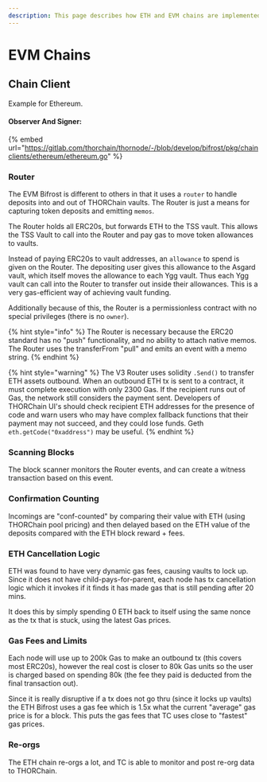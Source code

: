 ```yaml
---
description: This page describes how ETH and EVM chains are implemented
---
```


# EVM Chains

## Chain Client

Example for Ethereum.

#### Observer And Signer:

{% embed url="https://gitlab.com/thorchain/thornode/-/blob/develop/bifrost/pkg/chainclients/ethereum/ethereum.go" %}

### Router

The EVM Bifrost is different to others in that it uses a `router` to handle deposits into and out of THORChain vaults. The Router is just a means for capturing token deposits and emitting `memos`.

The Router holds all ERC20s, but forwards ETH to the TSS vault. This allows the TSS Vault to call into the Router and pay gas to move token allowances to vaults.

Instead of paying ERC20s to vault addresses, an `allowance` to spend is given on the Router. The depositing user gives this allowance to the Asgard vault, which itself moves the allowance to each Ygg vault. Thus each Ygg vault can call into the Router to transfer out inside their allowances. This is a very gas-efficient way of achieving vault funding.

Additionally because of this, the Router is a permissionless contract with no special privileges (there is no `owner`).

{% hint style="info" %}
The Router is necessary because the ERC20 standard has no "push" functionality, and no ability to attach native memos. The Router uses the transferFrom "pull" and emits an event with a memo string.
{% endhint %}

{% hint style="warning" %}
The V3 Router uses solidity `.Send()` to transfer ETH assets outbound. When an outbound ETH tx is sent to a contract, it must complete execution with only 2300 Gas. If the recipient runs out of Gas, the network still considers the payment sent. Developers of THORChain UI's should check recipient ETH addresses for the presence of code and warn users who may have complex fallback functions that their payment may not succeed, and they could lose funds. Geth `eth.getCode("0xaddress")` may be useful.
{% endhint %}

### Scanning Blocks

The block scanner monitors the Router events, and can create a witness transaction based on this event.

### Confirmation Counting

Incomings are "conf-counted" by comparing their value with ETH (using THORChain pool pricing) and then delayed based on the ETH value of the deposits compared with the ETH block reward + fees.&#x20;

### ETH Cancellation Logic

ETH was found to have very dynamic gas fees, causing vaults to lock up. Since it does not have child-pays-for-parent, each node has tx cancellation logic which it invokes if it finds it has made gas that is still pending after 20 mins.&#x20;

It does this by simply spending 0 ETH back to itself using the same nonce as the tx that is stuck, using the latest Gas prices.&#x20;

### Gas Fees and Limits

Each node will use up to 200k Gas to make an outbound tx (this covers most ERC20s), however the real cost is closer to 80k Gas units so the user is charged based on spending 80k (the fee they paid is deducted from the final transaction out).&#x20;

Since it is really disruptive if a tx does not go thru (since it locks up vaults) the ETH Bifrost uses a gas fee which is 1.5x what the current "average" gas price is for a block. This puts the gas fees that TC uses close to "fastest" gas prices.&#x20;

### Re-orgs

The ETH chain re-orgs a lot, and TC is able to monitor and post re-org data to THORChain.&#x20;
